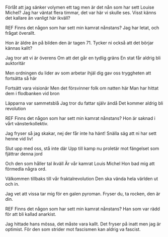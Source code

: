 Förlåt att jag sänker volymen ett tag men är det nån som har sett Louise Michel?
Jag har väntat flera timmar, det var här vi skulle ses.
Visst känns det kallare än vanligt här ikväll?



REF
Finns det någon som har sett min kamrat nånstans? Jag har letat, och frågat överallt. 

Hon är äldre än på bilden den är tagen 71.
Tycker ni också att det börjar kännas kallt?

Jag tror att vi är överens 
Om att det går en tydlig gräns 
En stat får aldrig bli auktoritär

Men ordningen du lider av 
som arbetar ihjäl dig gav oss 
tryggheten att fortsätta så här

Fortsätt vara visionär
Men det försvinner folk om natten här
Man har hittat dem i flodbanken vid bron

Läpparna var sammetsblå
Jag tror du fattar själv ändå 
Det kommer aldrig bli revolution 

REF
Finns det någon som har sett min kamrat nånstans? Hon är saknad i vårt vänsterkollektiv. 

Jag fryser så jag skakar, nej der får inte ha hänt! 
Snälla säg att ni har sett henne vid liv!

Slut upp med oss, stå inte där
Upp till kamp nu proletär
mot fängelset som fjättrar denna jord

Och den som håller tal ikväll 
Är vår kamrat Louis Michel 
Hon bad mig att förmedla några ord. 

Välkommen tillbaks till vår fraktalrevolution
Den ska vända hela världen ut och in. 

Jag vet att vissa tar mig för en galen pyroman. 
Fryser du, ta rocken, den är din.  

REF
Finns det någon som har sett min kamrat nånstans? Han som var rädd för att bli kallad anarkist. 

Jag hittade hans mössa, det måste vara kallt. 
Det fryser på inatt men jag är optimist.
För den som strider mot fascismen kan aldrig va fascist.
